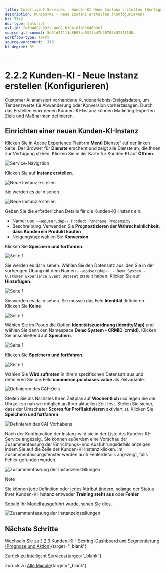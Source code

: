 ```yaml
---
title: Intelligent Services - Kunden-KI Neue Instanz erstellen (Konfigurieren)
description: Kunden-KI - Neue Instanz erstellen (Konfigurieren)
kt: 5342
doc-type: tutorial
exl-id: faf84607-39fc-4e02-b38b-8fb0c64699e7
source-git-commit: 3d61d91111d8693ab031fbd7b26706c02818108c
workflow-type: tm+mt
source-wordcount: '370'
ht-degree: 9%

---
```


# 2.2.2 Kunden-KI - Neue Instanz erstellen (Konfigurieren)

Customer AI analysiert vorhandene Kundenerlebnis-Ereignisdaten, um Tendenzwerte für Abwanderung oder Konversion vorherzusagen. Durch das Erstellen einer neuen Kunden-KI-Instanz können Marketing-Experten Ziele und Maßnahmen definieren.

## Einrichten einer neuen Kunden-KI-Instanz

Klicken Sie in Adobe Experience Platform **Menü** Dienste“ auf der linken Seite. Der Browser für **Dienste** erscheint und zeigt alle Dienste an, die Ihnen zur Verfügung stehen. Klicken Sie in der Karte für Kunden-KI auf **Öffnen**.

![Service-Navigation](./images/navigatetoservice.png)

Klicken Sie auf **Instanz erstellen**.

![Neue Instanz erstellen](./images/createnewinstance.png)

Sie werden es dann sehen.

![Neue Instanz erstellen](./images/custai1.png)


Geben Sie die erforderlichen Details für die Kunden-KI-Instanz ein:

- Name: use `--aepUserLdap-- Product Purchase Propensity`
- Beschreibung: Verwenden Sie **Prognostizieren der Wahrscheinlichkeit, dass Kunden ein Produkt kaufen**
- Neigungstyp: wählen Sie **Konversion**

Klicken Sie **Speichern und fortfahren**.

![Seite 1 &#x200B;](./images/setuppage1.png)

Sie werden es dann sehen. Wählen Sie den Datensatz aus, den Sie in der vorherigen Übung mit dem Namen `--aepUserLdap-- - Demo System - Customer Experience Event Dataset` erstellt haben. Klicken Sie auf **Hinzufügen**.

![Seite 1 &#x200B;](./images/custai2.png)

Sie werden es dann sehen. Sie müssen das Feld **Identität** definieren. Klicken Sie **Keine**.

![Seite 1 &#x200B;](./images/custai2a.png)

Wählen Sie im Popup die Option **Identitätszuordnung (identityMap)** und wählen Sie dann den Namespace **Demo System - CRMID (crmId)**. Klicken Sie anschließend auf **Speichern**.

![Seite 1 &#x200B;](./images/custai2b.png)

Klicken Sie **Speichern und fortfahren**.

![Seite 1 &#x200B;](./images/custai2c.png)

Wählen Sie **Wird auftreten** in Ihrem spezifischen Datensatz aus und definieren Sie das Feld **commerce.purchases.value** als Zielvariable.

![Definieren des CAI-Ziels](./images/caidefinegoal.png)

Stellen Sie als Nächstes Ihren Zeitplan auf **Wöchentlich** und legen Sie die Uhrzeit so nah wie möglich an Ihrer aktuellen Zeit fest. Stellen Sie sicher, dass der Umschalter **Scores für Profil aktivieren** aktiviert ist. Klicken Sie **Speichern und fortfahren**.

![Definieren des CAI-Vorhabens](./images/caiadvancepage.png)

Nach der Konfiguration der Instanz wird sie in der Liste des Kunden-KI-Service angezeigt. Sie können außerdem eine Vorschau der Zusammenfassung der Einrichtungs- und Ausführungsdetails anzeigen, indem Sie auf die Zeile der Kunden-KI-Instanz klicken. Im Zusammenfassungsfenster werden auch Fehlerdetails angezeigt, falls Fehler gefunden wurden.

![Zusammenfassung der Instanzeinstellungen](./images/caiinstancesummary.png)

>[!NOTE]
>
>Sie können jede Definition oder jedes Attribut ändern, solange der Status Ihrer Kunden-KI-Instanz entweder **Training steht aus** oder **Fehler**

Sobald Ihr Modell ausgeführt wurde, sehen Sie dies.

![Zusammenfassung der Instanzeinstellungen](./images/caiinstancesummary1.png)

## Nächste Schritte

Wechseln Sie zu [2.2.3 Kunden-KI - Scoring-Dashboard und Segmentierung (Prognose und Aktion)](./ex3.md){target="_blank"}

Zurück zu [Intelligent Services](./intelligent-services.md){target="_blank"}

Zurück zu [Alle Module](./../../../../overview.md){target="_blank"}
